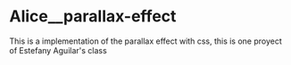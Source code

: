 # Alice__parallax-effect
This is a implementation of the parallax effect with css, this is one proyect of Estefany Aguilar's class
